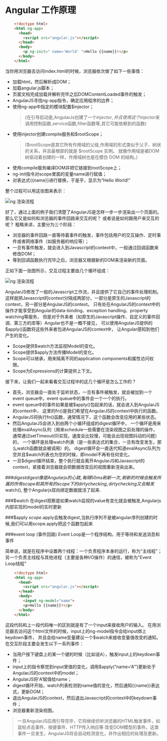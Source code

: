 Angular 工作原理
======================

```html
    <!doctype html>
    <html ng-app>
      <head>
        <script src="angular.js"></script>
      </head>
      <body>
        <p ng-init=" name='World' ">Hello {{name}}!</p>
      </body> 
    </html>
```

当你用浏览器去访问index.html的时候，浏览器依次做了如下一些事情：

* 加载html，然后解析成DOM；
* 加载angular.js脚本；
* 页面文档完成加载并解析完毕之后DOMContentLoaded事件的触发；
* AngularJS寻找ng-app指令，确定应用程序的边界；
* 使用ng-app中指定的模块配置$injector；
    > (在引导启动是,AngularJs创建了一个$injector,
    > 并且使用这个$injector来调用控制函数,service函数,filter函数等,其它可能依赖到的函数)
* 使用injector创建compile服务和$rootScope；
    > ($rootScope是其它所有作用域的父级,作用域的形式类似于父子、树状的关系，并且最根部的就是 $rootScope 实例。
    > 就像作用域是被DOM树驱动着创建的一样，作用域树也是在模仿 DOM 的结构。)
* 使用compile服务编译DOM并把它链接到rootScope上；
* ng-init指令对scope里面的变量name进行赋值；
* 对表达式{{name}}进行替换，于是乎，显示为“Hello World!”   

整个过程可以用这张图来表示：

![ng 渲染流程](http://images.cnitblog.com/blog/93149/201311/26231509-35460094427943cda3fd99197ff1e775.jpg)

好了，通过上面的例子我们清楚了AngularJS是怎样一步一步渲染出一个页面的。
那么它又是如何和浏览器的事件回路来交互的呢？
或者说是如何跟用户来交互的呢？
粗略来讲，主要分为三个阶段：
* 浏览器的事件回路一直等待着事件的触发，事件包括用户的交互操作、定时事件或者网络事件（如服务器的响应等）；
* 一旦有事件触发，就会进入到Javascript的context中，一般通过回调函数来修改DOM；
* 等到回调函数执行完毕之后，浏览器又根据新的DOM来渲染新的页面。

正如下面一张图所示，交互过程主要由几个循环组成：

![ng 渲染流程](http://images.cnitblog.com/blog/93149/201311/26231629-fc0579af8b164e65befa05d1d9e357a6.jpg)

 AngularJS修改了一般的Javascript工作流，并且提供了它自己的事件处理机制。
 这样就把Javascript的context分隔成两部分，一部分是原生的Javascript的context，另一部分是AngularJS的context。
 只有处在AngularJS的context中的操作才能享受到Angular的data-binding、exception handling、property watching等服务，
 但是对于外来者（如原生的Javascript操作、自定义的事件回调、第三方的库等）Angular也不是一概不接见，
 可以使用AngularJS提供的$apply()函数将这些外来者包进AngularJS的context中，
 让Angular感知到他们产生的变化。
 
 * Scope提供$watch方法监视Model的变化。
 * Scope提供$apply方法传播Model的变化。
 * Scope可以继承，用来隔离不同的application components和属性访问权限。
 * Scope为Expressions的计算提供上下文。
 
接下来，让我们一起来看看交互过程中的这几个循环是怎么工作的？

* 首先，浏览器会一直处于监听状态，一旦有事件被触发，就会被加到一个event queue中，event queue中的事件会一个一个的执行。
* event queue中的事件如果是被$apply()包起来的话，就会进入到AngularJS的context中，
  这里的fn()是我们希望在AngularJS的context中执行的函数。
* AngularJS将执行fn()函数，通常情况下，这个函数会改变应用的某些状态。
* 然后AngularJS会进入到由两个小循环组成的digest循环中，
    一个循环是用来处理evalAsync队列（用来schedule一些需要在渲染视图之前处理的操作，
    通常通过setTimeout(0)实现，速度会比较慢，可能会出现视图抖动的问题）的，
    一个循环是处理watch列表（是一些表达式的集合，一旦有改变发生，那么watch函数就会被调用）的。
    digest循环会一直迭代知道evalAsync队列为空并且$watch列表也为空的时候，即model不再有任何变化。
* 一旦$digest循环结束，整个执行就会离开AngularJS和Javascript的context，紧接着浏览器就会把数据改变后的视图重新渲染出来。

###$digest 
digest像是Angularjs的心跳,每隔50ms刷新一次,
刷新的时候会触发所属的所有scope和其所有的scope下的dirty checking,dirtychecking又会触发$watch(),
整个Angularjs双向绑定数据就活了起来.

###$watch
在digest观察是如果watch监视的value有变化就会被触发,Angularjs内部实现的model的实时更新

###$apply
$scope.$apply会触发digest,当执行序列不是被angular序列创建的时候,我们可以用scope.apply把这个函数包起来

###event loop (事件回路)
Event Loop是一个程序结构，用于等待和发送消息和事件

简单说，就是在程序中设置两个线程：一个负责程序本身的运行，称为"主线程"；
另一个负责主线程与其他进程（主要是各种I/O操作）的通信，被称为"Event Loop线程"

```html
    <!doctype html>
    <html ng-app>
      <head>
        <script src="angular.js"></script>
      </head>
      <body>
        <input ng-model="name">
        <p>Hello {{name}}!</p>
      </body> 
    </html>
```

这段代码和上一段代码唯一的区别就是有了一个input来接收用户的输入。
在用浏览器去访问这个html文件的时候，input上的ng-model指令会给input绑上keydown事件，
并且会给name变量建议一个$watch来接收变量值改变的通知。在交互阶段主要会发生以下一系列事件：

* 当用户按下键盘上的某一个键的时候（比如说A），触发input上的keydown事件；
* input上的指令察觉到input里值的变化，调用$apply(“name=‘A’”)更新处于AngularJS的context中的model；
* AngularJS将’A’赋值给name；
* digest循环开始，watch列表检测到name值的变化，然后通知{{name}}表达式，更新DOM；
* 退出AngularJS的context，然后退出Javascript的context中的keydown事件；
* 浏览器重新渲染视图。

> 一旦AngularJS应用引导完毕，它将继续侦听浏览器的HTML触发事件，如鼠标点击事件、按键事件、HTTP传入响应等
> 改变DOM模型的事件。这类事件一旦发生，AngularJS将会自动检测变化，并作出相应的处理及更新。


